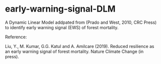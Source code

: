 # early-warning-signal-DLM

A Dynamic Linear Model addpated from (Prado and West, 2010, CRC Press) to identify early warning signal (EWS) of forest mortality. 

Reference:

Liu, Y., M. Kumar, G.G. Katul and A. Amilcare (2019). Reduced resilience as an early warning signal of forest mortality. Nature Climate Change (in press).
